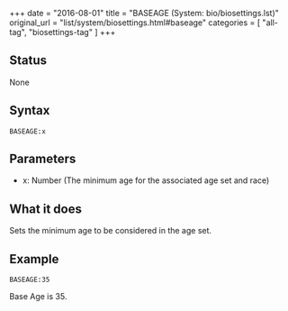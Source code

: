 +++
date = "2016-08-01"
title = "BASEAGE (System: bio/biosettings.lst)"
original_url = "list/system/biosettings.html#baseage"
categories = [ "all-tag", "biosettings-tag" ]
+++

## Status

None

## Syntax

`BASEAGE:x`

## Parameters

-   x: Number (The minimum age for the associated age
    set and race)



What it does
------------

Sets the minimum age to be considered in the age set.

Example
-------

`BASEAGE:35`

Base Age is 35.


